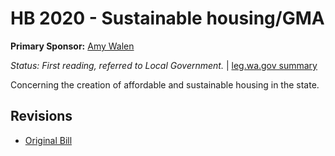 # HB 2020 - Sustainable housing/GMA
**Primary Sponsor:** [Amy Walen](/person/leg/walen_am.md)

*Status: First reading, referred to Local Government.* | [leg.wa.gov summary](https://app.leg.wa.gov/billsummary?BillNumber=2020&Year=2021)

Concerning the creation of affordable and sustainable housing in the state.

## Revisions
* [Original Bill](1/)